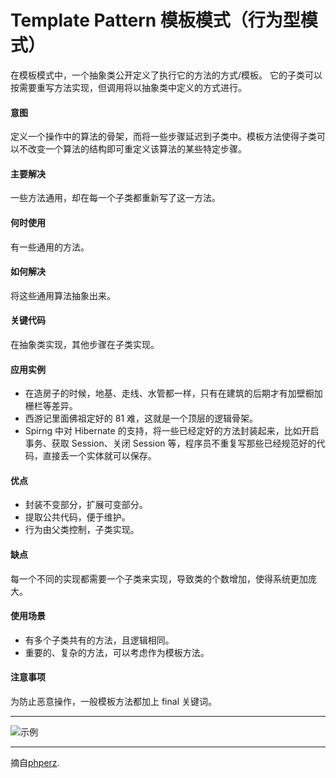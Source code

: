 # Template Pattern  模板模式（行为型模式）
在模板模式中，一个抽象类公开定义了执行它的方法的方式/模板。
它的子类可以按需要重写方法实现，但调用将以抽象类中定义的方式进行。

#### 意图
定义一个操作中的算法的骨架，而将一些步骤延迟到子类中。模板方法使得子类可以不改变一个算法的结构即可重定义该算法的某些特定步骤。

#### 主要解决
一些方法通用，却在每一个子类都重新写了这一方法。

#### 何时使用
有一些通用的方法。

#### 如何解决
将这些通用算法抽象出来。

#### 关键代码
在抽象类实现，其他步骤在子类实现。

#### 应用实例
* 在造房子的时候，地基、走线、水管都一样，只有在建筑的后期才有加壁橱加栅栏等差异。
* 西游记里面佛祖定好的 81 难，这就是一个顶层的逻辑骨架。
* Spirng 中对 Hibernate 的支持，将一些已经定好的方法封装起来，比如开启事务、获取 Session、关闭 Session 等，程序员不重复写那些已经规范好的代码，直接丢一个实体就可以保存。

#### 优点
* 封装不变部分，扩展可变部分。
* 提取公共代码，便于维护。
* 行为由父类控制，子类实现。

#### 缺点
每一个不同的实现都需要一个子类来实现，导致类的个数增加，使得系统更加庞大。

#### 使用场景
* 有多个子类共有的方法，且逻辑相同。
* 重要的、复杂的方法，可以考虑作为模板方法。


#### 注意事项
为防止恶意操作，一般模板方法都加上 final 关键词。


---

![示例](https://github.com/103style/DesignPatterns/tree/master/pic/TemplatePattern.jpg)

---


摘自[phperz](http://www.phperz.com/article/15/0814/148652.html).